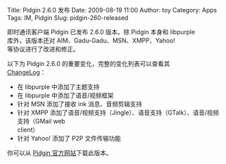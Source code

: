 Title: Pidgin 2.6.0 发布
Date: 2009-08-19 11:00
Author: toy
Category: Apps
Tags: IM, Pidgin
Slug: pidgin-260-released

即时通讯客户端 Pidgin 已发布 2.6.0 版本。除 Pidgin 本身和 libpurple  
库外，该版本还对 AIM、Gadu-Gadu、MSN、XMPP、Yahoo!  
等协议进行了改进和修正。

以下为 Pidgin 2.6.0 的重要变化，完整的变化列表可以查看其  
[ChangeLog](http://developer.pidgin.im/wiki/ChangeLog)：

* 在 libpurple 中添加了主题支持  
* 在 libpurple 中添加了语音/视频框架  
* 针对 MSN 添加了接收 ink 消息、音频剪辑支持  
* 针对 XMPP
添加了语音/视频支持（Jingle）、语音支持（GTalk）、语音/视频支持（GMail
web  
client）  
* 针对 Yahoo! 添加了 P2P 文件传输功能

你可以从 [Pidgin 官方网站](http://pidgin.im/download/)下载此版本。
